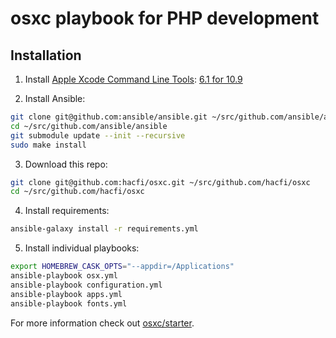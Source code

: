 # osxc playbook for PHP development

## Installation

1. Install [Apple Xcode Command Line Tools](https://developer.apple.com/downloads/): [6.1 for 10.9](https://developer.apple.com/downloads/download.action?path=Developer_Tools/command_line_tools_os_x_10.9_for_xcode__xcode_6.1/command_line_tools_for_osx_10.9_for_xcode_6.1.dmg)

2. Install Ansible:

```sh
git clone git@github.com:ansible/ansible.git ~/src/github.com/ansible/ansible
cd ~/src/github.com/ansible/ansible
git submodule update --init --recursive
sudo make install
```

3. Download this repo:

```sh
git clone git@github.com:hacfi/osxc.git ~/src/github.com/hacfi/osxc
cd ~/src/github.com/hacfi/osxc
```

4. Install requirements:

```sh
ansible-galaxy install -r requirements.yml
```

5. Install individual playbooks:

```sh
export HOMEBREW_CASK_OPTS="--appdir=/Applications"
ansible-playbook osx.yml
ansible-playbook configuration.yml
ansible-playbook apps.yml
ansible-playbook fonts.yml
```


For more information check out [osxc/starter](https://github.com/osxc/starter).
